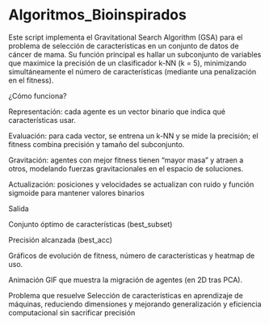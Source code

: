 # Algoritmos_Bioinspirados

Este script implementa el Gravitational Search Algorithm (GSA) para el problema de selección de características en un conjunto de datos de cáncer de mama. Su función principal es hallar un subconjunto de variables que maximice la precisión de un clasificador k-NN (k = 5), minimizando simultáneamente el número de características (mediante una penalización en el fitness).

¿Cómo funciona?

Representación: cada agente es un vector binario que indica qué características usar.

Evaluación: para cada vector, se entrena un k-NN y se mide la precisión; el fitness combina precisión y tamaño del subconjunto.

Gravitación: agentes con mejor fitness tienen “mayor masa” y atraen a otros, modelando fuerzas gravitacionales en el espacio de soluciones.

Actualización: posiciones y velocidades se actualizan con ruido y función sigmoide para mantener valores binarios

Salida

Conjunto óptimo de características (best_subset)

Precisión alcanzada (best_acc)

Gráficos de evolución de fitness, número de características y heatmap de uso.

Animación GIF que muestra la migración de agentes (en 2D tras PCA).

Problema que resuelve
Selección de características en aprendizaje de máquinas, reduciendo dimensiones y mejorando generalización y eficiencia computacional sin sacrificar precisión

